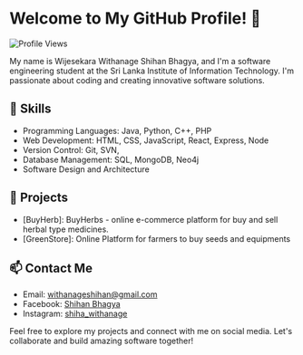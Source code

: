 

# Welcome to My GitHub Profile! 👋

![Profile Views](https://komarev.com/ghpvc/?username=your-username&color=blue)

My name is Wijesekara Withanage Shihan Bhagya, and I'm a software engineering student at the Sri Lanka Institute of Information Technology. I'm passionate about coding and creating innovative software solutions.

## 🔧 Skills
- Programming Languages: Java, Python, C++, PHP
- Web Development: HTML, CSS, JavaScript, React, Express, Node
- Version Control: Git, SVN, 
- Database Management: SQL, MongoDB, Neo4j
- Software Design and Architecture

## 🌟 Projects
- [BuyHerb]: BuyHerbs - online e-commerce platform for buy and sell herbal type medicines.
- [GreenStore]: Online Platform for farmers to buy seeds and equipments

## 📫 Contact Me
- Email: [withanageshihan@gmail.com](mailto:withanageshihan@gmail.com)
- Facebook: [Shihan Bhagya](https://www.facebook.com/shihan.bhagya)
- Instagram: [shiha_withanage](https://www.instagram.com/shiha_withanage)

Feel free to explore my projects and connect with me on social media. Let's collaborate and build amazing software together!

<!---
ShiAnder/ShiAnder is a ✨ special ✨ repository because its `README.md` (this file) appears on your GitHub profile.
You can click the Preview link to take a look at your changes.
--->
